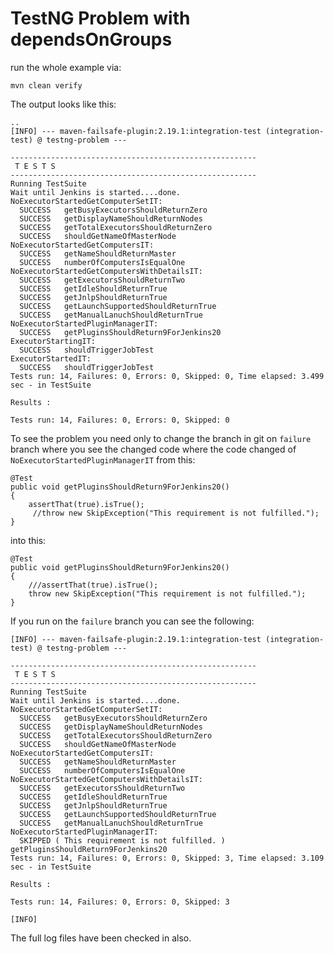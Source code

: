 TestNG Problem with dependsOnGroups
===================================

run the whole example via:

```
mvn clean verify
```
The output looks like this:

```
..
[INFO] --- maven-failsafe-plugin:2.19.1:integration-test (integration-test) @ testng-problem ---

-------------------------------------------------------
 T E S T S
-------------------------------------------------------
Running TestSuite
Wait until Jenkins is started....done.
NoExecutorStartedGetComputerSetIT:
  SUCCESS   getBusyExecutorsShouldReturnZero
  SUCCESS   getDisplayNameShouldReturnNodes
  SUCCESS   getTotalExecutorsShouldReturnZero
  SUCCESS   shouldGetNameOfMasterNode
NoExecutorStartedGetComputersIT:
  SUCCESS   getNameShouldReturnMaster
  SUCCESS   numberOfComputersIsEqualOne
NoExecutorStartedGetComputersWithDetailsIT:
  SUCCESS   getExecutorsShouldReturnTwo
  SUCCESS   getIdleShouldReturnTrue
  SUCCESS   getJnlpShouldReturnTrue
  SUCCESS   getLaunchSupportedShouldReturnTrue
  SUCCESS   getManualLanuchShouldReturnTrue
NoExecutorStartedPluginManagerIT:
  SUCCESS   getPluginsShouldReturn9ForJenkins20
ExecutorStartingIT:
  SUCCESS   shouldTriggerJobTest
ExecutorStartedIT:
  SUCCESS   shouldTriggerJobTest
Tests run: 14, Failures: 0, Errors: 0, Skipped: 0, Time elapsed: 3.499 sec - in TestSuite

Results :

Tests run: 14, Failures: 0, Errors: 0, Skipped: 0
```

To see the problem you need only to change the branch in git on `failure` branch
where you see the changed code where the code changed of `NoExecutorStartedPluginManagerIT`
from this:


```
@Test
public void getPluginsShouldReturn9ForJenkins20()
{
    assertThat(true).isTrue();
     //throw new SkipException("This requirement is not fulfilled.");
}
```

into this:
```
@Test
public void getPluginsShouldReturn9ForJenkins20()
{
    ///assertThat(true).isTrue();
    throw new SkipException("This requirement is not fulfilled.");
}
```

If you run on the `failure` branch you can see the following:

```
[INFO] --- maven-failsafe-plugin:2.19.1:integration-test (integration-test) @ testng-problem ---

-------------------------------------------------------
 T E S T S
-------------------------------------------------------
Running TestSuite
Wait until Jenkins is started....done.
NoExecutorStartedGetComputerSetIT:
  SUCCESS   getBusyExecutorsShouldReturnZero
  SUCCESS   getDisplayNameShouldReturnNodes
  SUCCESS   getTotalExecutorsShouldReturnZero
  SUCCESS   shouldGetNameOfMasterNode
NoExecutorStartedGetComputersIT:
  SUCCESS   getNameShouldReturnMaster
  SUCCESS   numberOfComputersIsEqualOne
NoExecutorStartedGetComputersWithDetailsIT:
  SUCCESS   getExecutorsShouldReturnTwo
  SUCCESS   getIdleShouldReturnTrue
  SUCCESS   getJnlpShouldReturnTrue
  SUCCESS   getLaunchSupportedShouldReturnTrue
  SUCCESS   getManualLanuchShouldReturnTrue
NoExecutorStartedPluginManagerIT:
  SKIPPED ( This requirement is not fulfilled. )   getPluginsShouldReturn9ForJenkins20
Tests run: 14, Failures: 0, Errors: 0, Skipped: 3, Time elapsed: 3.109 sec - in TestSuite

Results :

Tests run: 14, Failures: 0, Errors: 0, Skipped: 3

[INFO] 
```

The full log files have been checked in also.
